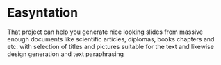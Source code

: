 # Easyntation


That project can help you generate nice looking slides from massive enough documents like scientific articles, diplomas, books chapters and etc. with selection of titles and pictures suitable for the text and likewise design generation and text paraphrasing
